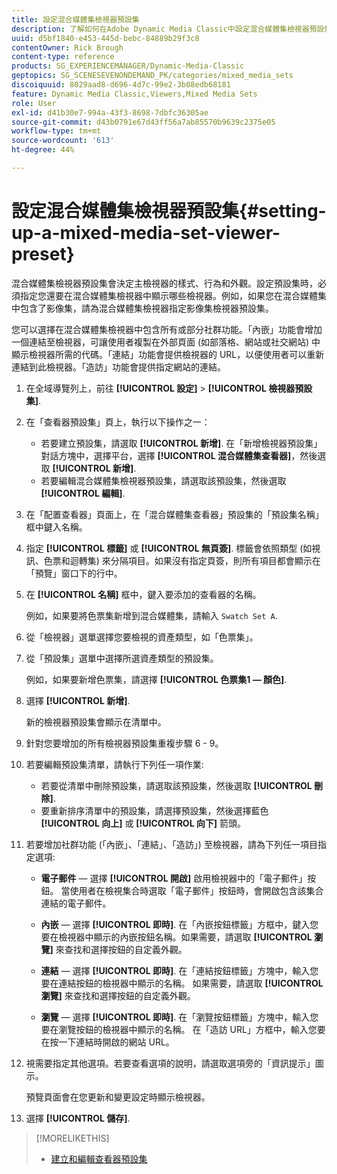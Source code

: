 ```yaml
---
title: 設定混合媒體集檢視器預設集
description: 了解如何在Adobe Dynamic Media Classic中設定混合媒體集檢視器預設集。
uuid: d5bf1840-e453-445d-bebc-84889b29f3c8
contentOwner: Rick Brough
content-type: reference
products: SG_EXPERIENCEMANAGER/Dynamic-Media-Classic
geptopics: SG_SCENESEVENONDEMAND_PK/categories/mixed_media_sets
discoiquuid: 8029aad8-d696-4d7c-99e2-3b08edb68181
feature: Dynamic Media Classic,Viewers,Mixed Media Sets
role: User
exl-id: d41b30e7-994a-43f3-8698-7dbfc36305ae
source-git-commit: d43b0791e67d43ff56a7ab85570b9639c2375e05
workflow-type: tm+mt
source-wordcount: '613'
ht-degree: 44%

---
```


# 設定混合媒體集檢視器預設集{#setting-up-a-mixed-media-set-viewer-preset}

混合媒體集檢視器預設集會決定主檢視器的樣式、行為和外觀。設定預設集時，必須指定您還要在混合媒體集檢視器中顯示哪些檢視器。例如，如果您在混合媒體集中包含了影像集，請為混合媒體集檢視器指定影像集檢視器預設集。

您可以選擇在混合媒體集檢視器中包含所有或部分社群功能。「內嵌」功能會增加一個連結至檢視器，可讓使用者複製在外部頁面 (如部落格、網站或社交網站) 中顯示檢視器所需的代碼。「連結」功能會提供檢視器的 URL，以便使用者可以重新連結到此檢視器。「造訪」功能會提供指定網站的連結。

1. 在全域導覽列上，前往 **[!UICONTROL 設定]** > **[!UICONTROL 檢視器預設集]**.
1. 在「查看器預設集」頁上，執行以下操作之一：

   * 若要建立預設集，請選取 **[!UICONTROL 新增]**. 在「新增檢視器預設集」對話方塊中，選擇平台，選擇 **[!UICONTROL 混合媒體集查看器]**，然後選取 **[!UICONTROL 新增]**.
   * 若要編輯混合媒體集檢視器預設集，請選取該預設集，然後選取 **[!UICONTROL 編輯]**.

1. 在「配置查看器」頁面上，在「混合媒體集查看器」預設集的「預設集名稱」框中鍵入名稱。
1. 指定 **[!UICONTROL 標籤]** 或 **[!UICONTROL 無頁簽]**. 標籤會依照類型 (如視訊、色票和迴轉集) 來分隔項目。如果沒有指定頁簽，則所有項目都會顯示在「預覽」窗口下的行中。
1. 在 **[!UICONTROL 名稱]** 框中，鍵入要添加的查看器的名稱。

   例如，如果要將色票集新增到混合媒體集，請輸入 `Swatch Set A`.

1. 從「檢視器」選單選擇您要檢視的資產類型，如「色票集」。
1. 從「預設集」選單中選擇所選資產類型的預設集。

   例如，如果要新增色票集，請選擇 **[!UICONTROL 色票集1 — 顏色]**.

1. 選擇 **[!UICONTROL 新增]**.

   新的檢視器預設集會顯示在清單中。

1. 針對您要增加的所有檢視器預設集重複步驟 6 - 9。
1. 若要編輯預設集清單，請執行下列任一項作業:

   * 若要從清單中刪除預設集，請選取該預設集，然後選取 **[!UICONTROL 刪除]**.
   * 要重新排序清單中的預設集，請選擇預設集，然後選擇藍色 **[!UICONTROL 向上]** 或 **[!UICONTROL 向下]** 箭頭。

1. 若要增加社群功能 (「內嵌」、「連結」、「造訪」) 至檢視器，請為下列任一項目指定選項:

   * **電子郵件**  — 選擇 **[!UICONTROL 開啟]** 啟用檢視器中的「電子郵件」按鈕。 當使用者在檢視集合時選取「電子郵件」按鈕時，會開啟包含該集合連結的電子郵件。

   * **內嵌**  — 選擇 **[!UICONTROL 即時]**. 在「內嵌按鈕標籤」方框中，鍵入您要在檢視器中顯示的內嵌按鈕名稱。如果需要，請選取 **[!UICONTROL 瀏覽]** 來查找和選擇按鈕的自定義外觀。

   * **連結**  — 選擇 **[!UICONTROL 即時]**. 在「連結按鈕標籤」方塊中，輸入您要在連結按鈕的檢視器中顯示的名稱。 如果需要，請選取 **[!UICONTROL 瀏覽]** 來查找和選擇按鈕的自定義外觀。

   * **瀏覽**  — 選擇 **[!UICONTROL 即時]**. 在「瀏覽按鈕標籤」方塊中，輸入您要在瀏覽按鈕的檢視器中顯示的名稱。 在「造訪 URL」方框中，輸入您要在按一下連結時開啟的網站 URL。

1. 視需要指定其他選項。若要查看選項的說明，請選取選項旁的「資訊提示」圖示。

   預覽頁面會在您更新和變更設定時顯示檢視器。

1. 選擇 **[!UICONTROL 儲存]**.

>[!MORELIKETHIS]
>
>* [建立和編輯查看器預設集](application-setup.md#adding_and_editing_viewer_presets)

